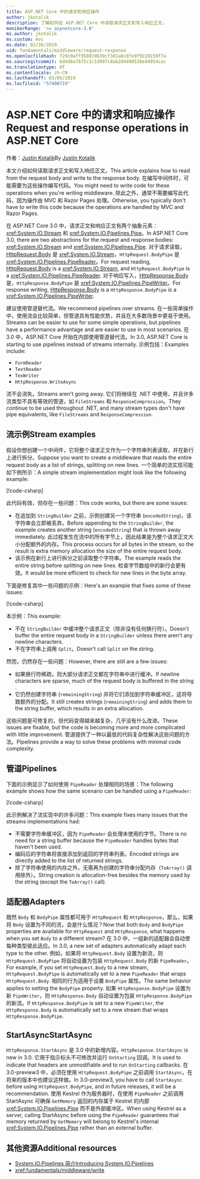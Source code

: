 ```yaml
---
title: ASP.NET Core 中的请求和响应操作
author: jkotalik
description: 了解如何在 ASP.NET Core 中读取请求正文和写入响应正文。
monikerRange: '>= aspnetcore-3.0'
ms.author: jkotalik
ms.custom: mvc
ms.date: 02/26/2019
uid: fundamentals/middleware/request-response
ms.openlocfilehash: f29c0aff95887d639cf3d1a8c8fe9f9228159f7a
ms.sourcegitcommit: 6ddd8a7675c1c1d997c8ab2d4498538e44954cac
ms.translationtype: HT
ms.contentlocale: zh-CN
ms.lasthandoff: 03/05/2019
ms.locfileid: "57400719"
---
```

# <a name="request-and-response-operations-in-aspnet-core"></a><span data-ttu-id="7029f-103">ASP.NET Core 中的请求和响应操作</span><span class="sxs-lookup"><span data-stu-id="7029f-103">Request and response operations in ASP.NET Core</span></span>

<span data-ttu-id="7029f-104">作者：[Justin Kotalik](https://github.com/jkotalik)</span><span class="sxs-lookup"><span data-stu-id="7029f-104">By [Justin Kotalik](https://github.com/jkotalik)</span></span>

<span data-ttu-id="7029f-105">本文介绍如何读取请求正文和写入响应正文。</span><span class="sxs-lookup"><span data-stu-id="7029f-105">This article explains how to read from the request body and write to the response body.</span></span> <span data-ttu-id="7029f-106">在编写中间件时，可能需要为这些操作编写代码。</span><span class="sxs-lookup"><span data-stu-id="7029f-106">You might need to write code for these operations when you're writing middleware.</span></span> <span data-ttu-id="7029f-107">除此之外，通常不需要编写此代码，因为操作由 MVC 和 Razor Pages 处理。</span><span class="sxs-lookup"><span data-stu-id="7029f-107">Otherwise, you typically don't have to write this code because the operations are handled by MVC and Razor Pages.</span></span>

<span data-ttu-id="7029f-108">在 ASP.NET Core 3.0 中，请求正文和响应正文有两个抽象元素：<xref:System.IO.Stream> 和 <xref:System.IO.Pipelines.Pipe>。</span><span class="sxs-lookup"><span data-stu-id="7029f-108">In ASP.NET Core 3.0, there are two abstractions for the request and response bodies: <xref:System.IO.Stream> and <xref:System.IO.Pipelines.Pipe>.</span></span> <span data-ttu-id="7029f-109">对于请求读取，[HttpRequest.Body](xref:Microsoft.AspNetCore.Http.HttpRequest.Body) 是 <xref:System.IO.Stream>，`HttpRequest.BodyPipe` 是 <xref:System.IO.Pipelines.PipeReader>。</span><span class="sxs-lookup"><span data-stu-id="7029f-109">For request reading, [HttpRequest.Body](xref:Microsoft.AspNetCore.Http.HttpRequest.Body) is a <xref:System.IO.Stream>, and `HttpRequest.BodyPipe` is a <xref:System.IO.Pipelines.PipeReader>.</span></span> <span data-ttu-id="7029f-110">对于响应写入，[HttpResponse.Body](xref:Microsoft.AspNetCore.Http.HttpResponse.Body) 是，`HttpResponse.BodyPipe` 是 <xref:System.IO.Pipelines.PipeWriter>。</span><span class="sxs-lookup"><span data-stu-id="7029f-110">For response writing, [HttpResponse.Body](xref:Microsoft.AspNetCore.Http.HttpResponse.Body) is a `HttpResponse.BodyPipe` is a <xref:System.IO.Pipelines.PipeWriter>.</span></span>

<span data-ttu-id="7029f-111">建议使用管道替代流。</span><span class="sxs-lookup"><span data-stu-id="7029f-111">We recommend pipelines over streams.</span></span> <span data-ttu-id="7029f-112">在一些简单操作中，使用流会比较简单，但管道具有性能优势，并且在大多数场景中更易于使用。</span><span class="sxs-lookup"><span data-stu-id="7029f-112">Streams can be easier to use for some simple operations, but pipelines have a performance advantage and are easier to use in most scenarios.</span></span> <span data-ttu-id="7029f-113">在 3.0 中，ASP.NET Core 开始在内部使用管道替代流。</span><span class="sxs-lookup"><span data-stu-id="7029f-113">In 3.0, ASP.NET Core is starting to use pipelines instead of streams internally.</span></span> <span data-ttu-id="7029f-114">示例包括：</span><span class="sxs-lookup"><span data-stu-id="7029f-114">Examples include:</span></span>

- `FormReader`
- `TextReader`
- `TexWriter`
- `HttpResponse.WriteAsync`

<span data-ttu-id="7029f-115">流不会消失。</span><span class="sxs-lookup"><span data-stu-id="7029f-115">Streams aren't going away.</span></span> <span data-ttu-id="7029f-116">它们将继续在 .NET 中使用，并且许多流类型不具有等效的管道，如 `FileStreams` 和 `ResponseCompression`。</span><span class="sxs-lookup"><span data-stu-id="7029f-116">They continue to be used throughout .NET, and many stream types don't have pipe equivalents, like `FileStreams` and `ResponseCompression`.</span></span>

## <a name="stream-examples"></a><span data-ttu-id="7029f-117">流示例</span><span class="sxs-lookup"><span data-stu-id="7029f-117">Stream examples</span></span>

<span data-ttu-id="7029f-118">假设你想创建一个中间件，它将整个请求正文作为一个字符串列表读取，并在新行上进行拆分。</span><span class="sxs-lookup"><span data-stu-id="7029f-118">Suppose you want to create a middleware that reads the entire request body as a list of strings, splitting on new lines.</span></span> <span data-ttu-id="7029f-119">一个简单的流实现可能如下例所示：</span><span class="sxs-lookup"><span data-stu-id="7029f-119">A simple stream implementation might look like the following example:</span></span>

[!code-csharp[](request-response/samples/3.x/RequestResponseSample/Startup.cs?name=GetListOfStringsFromStream)]

<span data-ttu-id="7029f-120">此代码有效，但存在一些问题：</span><span class="sxs-lookup"><span data-stu-id="7029f-120">This code works, but there are some issues:</span></span>

- <span data-ttu-id="7029f-121">在追加到 `StringBuilder` 之前，示例创建另一个字符串 (`encodedString`)，该字符串会立即被丢弃。</span><span class="sxs-lookup"><span data-stu-id="7029f-121">Before appending to the `StringBuilder`, the example creates another string (`encodedString`) that is thrown away immediately.</span></span> <span data-ttu-id="7029f-122">此过程发生在流中的所有字节上，因此结果是为整个请求正文大小分配额外的内存。</span><span class="sxs-lookup"><span data-stu-id="7029f-122">This process occurs for all bytes in the stream, so the result is extra memory allocation the size of the entire request body.</span></span>
- <span data-ttu-id="7029f-123">该示例在新行上进行拆分之前读取整个字符串。</span><span class="sxs-lookup"><span data-stu-id="7029f-123">The example reads the entire string before splitting on new lines.</span></span> <span data-ttu-id="7029f-124">检查字节数组中的新行会更有效。</span><span class="sxs-lookup"><span data-stu-id="7029f-124">It would be more efficient to check for new lines in the byte array.</span></span>

<span data-ttu-id="7029f-125">下面是修复其中一些问题的示例：</span><span class="sxs-lookup"><span data-stu-id="7029f-125">Here's an example that fixes some of these issues:</span></span>

[!code-csharp[](request-response/samples/3.x/RequestResponseSample/Startup.cs?name=GetListOfStringsFromStreamMoreEfficient)]

<span data-ttu-id="7029f-126">本示例：</span><span class="sxs-lookup"><span data-stu-id="7029f-126">This example:</span></span>

- <span data-ttu-id="7029f-127">不在 `StringBuilder` 中缓冲整个请求正文（除非没有任何换行符）。</span><span class="sxs-lookup"><span data-stu-id="7029f-127">Doesn't buffer the entire request body in a `StringBuilder` unless there aren't any newline characters.</span></span>
- <span data-ttu-id="7029f-128">不在字符串上调用 `Split`。</span><span class="sxs-lookup"><span data-stu-id="7029f-128">Doesn't call `Split` on the string.</span></span>

<span data-ttu-id="7029f-129">然而，仍然存在一些问题：</span><span class="sxs-lookup"><span data-stu-id="7029f-129">However, there are still are a few issues:</span></span>

- <span data-ttu-id="7029f-130">如果换行符稀疏，则大部分请求正文都在字符串中进行缓冲。</span><span class="sxs-lookup"><span data-stu-id="7029f-130">If newline characters are sparse, much of the request body is buffered in the string .</span></span>
- <span data-ttu-id="7029f-131">它仍然创建字符串 (`remainingString`) 并将它们添加到字符串缓冲区，这将导致额外的分配。</span><span class="sxs-lookup"><span data-stu-id="7029f-131">It still creates strings (`remainingString`) and adds them to the string buffer, which results in an extra allocation.</span></span>

<span data-ttu-id="7029f-132">这些问题是可修复的，但代码变得越来越复杂，几乎没有什么改进。</span><span class="sxs-lookup"><span data-stu-id="7029f-132">These issues are fixable, but the code is becoming more and more complicated with little improvement.</span></span> <span data-ttu-id="7029f-133">管道提供了一种以最低的代码复杂性解决这些问题的方法。</span><span class="sxs-lookup"><span data-stu-id="7029f-133">Pipelines provide a way to solve these problems with minimal code complexity.</span></span>

## <a name="pipelines"></a><span data-ttu-id="7029f-134">管道</span><span class="sxs-lookup"><span data-stu-id="7029f-134">Pipelines</span></span>

<span data-ttu-id="7029f-135">下面的示例显示了如何使用 `PipeReader` 处理相同的场景：</span><span class="sxs-lookup"><span data-stu-id="7029f-135">The following example shows how the same scenario can be handled using a `PipeReader`:</span></span>

[!code-csharp[](request-response/samples/3.x/RequestResponseSample/Startup.cs?name=GetListOfStringFromPipe)]

<span data-ttu-id="7029f-136">此示例解决了流实现中的许多问题：</span><span class="sxs-lookup"><span data-stu-id="7029f-136">This example fixes many issues that the streams implementations had:</span></span>

- <span data-ttu-id="7029f-137">不需要字符串缓冲区，因为 `PipeReader` 会处理未使用的字节。</span><span class="sxs-lookup"><span data-stu-id="7029f-137">There is no need for a string buffer because the `PipeReader` handles bytes that haven't been used.</span></span>
- <span data-ttu-id="7029f-138">编码后的字符串将直接添加到返回的字符串列表。</span><span class="sxs-lookup"><span data-stu-id="7029f-138">Encoded strings are directly added to the list of returned strings.</span></span>
- <span data-ttu-id="7029f-139">除了字符串使用的内存之外，无需再为创建的字符串分配内存（`ToArray()` 调用除外）。</span><span class="sxs-lookup"><span data-stu-id="7029f-139">String creation is allocation-free besides the memory used by the string (except the `ToArray()` call).</span></span>

## <a name="adapters"></a><span data-ttu-id="7029f-140">适配器</span><span class="sxs-lookup"><span data-stu-id="7029f-140">Adapters</span></span>

<span data-ttu-id="7029f-141">既然 `Body` 和 `BodyPipe` 属性都可用于 `HttpRequest` 和 `HttpResponse`，那么，如果将 `Body` 设置为不同的流，会是什么情况？</span><span class="sxs-lookup"><span data-stu-id="7029f-141">Now that both `Body` and `BodyPipe` properties are available for `HttpRequest` and `HttpResponse`, what happens when you set `Body` to a different stream?</span></span> <span data-ttu-id="7029f-142">在 3.0 中，一组新的适配器会自动使每种类型彼此适应。</span><span class="sxs-lookup"><span data-stu-id="7029f-142">In 3.0, a new set of adapters automatically adapt each type to the other.</span></span> <span data-ttu-id="7029f-143">例如，如果将 `HttpRequest.Body` 设置为新流，则 `HttpRequest.BodyPipe` 将自动设置为包装 `HttpRequest.Body` 的新 `PipeReader`。</span><span class="sxs-lookup"><span data-stu-id="7029f-143">For example, if you set `HttpRequest.Body` to a new stream, `HttpRequest.BodyPipe` is automatically set to a new `PipeReader` that wraps `HttpRequest.Body`.</span></span> <span data-ttu-id="7029f-144">相同的行为适用于设置 `BodyPipe` 属性。</span><span class="sxs-lookup"><span data-stu-id="7029f-144">The same behavior applies to setting the `BodyPipe` property.</span></span> <span data-ttu-id="7029f-145">如果 `HttpResponse.BodyPipe` 设置为新 `PipeWriter`，则 `HttpResponse.Body` 自动设置为包装 `HttpResponse.BodyPipe` 的新流。</span><span class="sxs-lookup"><span data-stu-id="7029f-145">If `HttpResponse.BodyPipe` is set to a new `PipeWriter`, the `HttpResponse.Body` is automatically set to a new stream that wraps `HttpResponse.BodyPipe`.</span></span>

## <a name="startasync"></a><span data-ttu-id="7029f-146">StartAsync</span><span class="sxs-lookup"><span data-stu-id="7029f-146">StartAsync</span></span>

<span data-ttu-id="7029f-147">`HttpResponse.StartAsync` 是 3.0 中的新增内容。</span><span class="sxs-lookup"><span data-stu-id="7029f-147">`HttpResponse.StartAsync` is new in 3.0.</span></span> <span data-ttu-id="7029f-148">它用于指示标头不可修改并运行 `OnStarting` 回调。</span><span class="sxs-lookup"><span data-stu-id="7029f-148">It is used to indicate that headers are unmodifiable and to run `OnStarting` callbacks.</span></span> <span data-ttu-id="7029f-149">在 3.0-preview3 中，必须在使用 `HttpRequest.BodyPipe` 之前调用 `StartAsync`，在将来的版本中也建议这样做。</span><span class="sxs-lookup"><span data-stu-id="7029f-149">In 3.0-preview3, you have to call `StartAsync` before using `HttpRequest.BodyPipe`, and in future releases, it will be a recommendation.</span></span> <span data-ttu-id="7029f-150">使用 Kestrel 作为服务器时，在使用 `PipeReader` 之前调用 StartAsync 可确保 `GetMemory` 返回的内存属于 Kestrel 的内部 <xref:System.IO.Pipelines.Pipe> 而不是外部缓冲区。</span><span class="sxs-lookup"><span data-stu-id="7029f-150">When using Kestrel as a server, calling StartAsync before using the `PipeReader` guarantees that memory returned by `GetMemory` will belong to Kestrel's internal <xref:System.IO.Pipelines.Pipe> rather than an external buffer.</span></span>

## <a name="additional-resources"></a><span data-ttu-id="7029f-151">其他资源</span><span class="sxs-lookup"><span data-stu-id="7029f-151">Additional resources</span></span>

* [<span data-ttu-id="7029f-152">System.IO.Pipelines 简介</span><span class="sxs-lookup"><span data-stu-id="7029f-152">Introducing System.IO.Pipelines</span></span>](https://devblogs.microsoft.com/dotnet/system-io-pipelines-high-performance-io-in-net/)
* <xref:fundamentals/middleware/write>